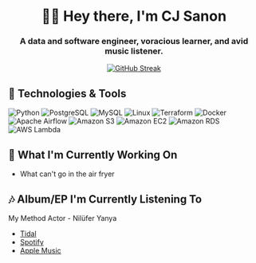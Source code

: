 <h1 align="center">👋🏿 Hey there, I'm CJ Sanon</h1>

<h3 align="center">A data and software engineer, voracious learner, and avid music listener.</h3>

<!--- <p align="center">
  <a href="https://linkedin.com/in/carlvin-sanon" target="blank">
    <img align="center" src="https://img.shields.io/static/v1?style=for-the-badge&message=LinkedIn&color=0A66C2&logo=LinkedIn&logoColor=FFFFFF&label=" alt="LinkedIn" />
  </a>
 </p>
 --->
 
<p class="rich-diff-level-zero" align="center">
  <a href="https://github-readme-streak-stats.herokuapp.com/?user=CJSanon&theme=dark&mode=daily">
    <img src="http://github-readme-streak-stats.herokuapp.com?user=CJSanon&theme=dark&mode=daily" alt="GitHub Streak" style="max-width:100%;">
   </a>
 </p>
 

## 🔧 Technologies & Tools
![Python](https://img.shields.io/static/v1?style=for-the-badge&message=Python&color=3776AB&logo=Python&logoColor=FFFFFF&label=Code)
![PostgreSQL](https://img.shields.io/static/v1?style=for-the-badge&message=PostgreSQL&color=4169E1&logo=PostgreSQL&logoColor=FFFFFF&label=Database)
![MySQL](https://img.shields.io/static/v1?style=for-the-badge&message=PostgreSQL&color=4169E1&logo=PostgreSQL&logoColor=FFFFFF&label=Database)
![Linux](https://img.shields.io/static/v1?style=for-the-badge&message=Linux&color=222222&logo=Linux&logoColor=FCC624&label=OS)
![Terraform](https://img.shields.io/static/v1?style=for-the-badge&message=Terraform&color=7B42BC&logo=Terraform&logoColor=FFFFFF&label=Code)
![Docker](https://img.shields.io/static/v1?style=for-the-badge&message=Docker&color=2496ED&logo=Docker&logoColor=FFFFFF&label=Tool)
![Apache Airflow](https://img.shields.io/static/v1?style=for-the-badge&message=Apache+Airflow&color=017CEE&logo=Apache+Airflow&logoColor=FFFFFF&label=Tool)
![Amazon S3](https://img.shields.io/static/v1?style=for-the-badge&message=Amazon+S3&color=569A31&logo=Amazon+S3&logoColor=FFFFFF&label=Cloud)
![Amazon EC2](https://img.shields.io/static/v1?style=for-the-badge&message=Amazon+EC2&color=222222&logo=Amazon+EC2&logoColor=FF9900&label=Cloud)
![Amazon RDS](https://img.shields.io/static/v1?style=for-the-badge&message=Amazon+RDS&color=527FFF&logo=Amazon+RDS&logoColor=FFFFFF&label=Cloud)
![AWS Lambda](https://img.shields.io/static/v1?style=for-the-badge&message=AWS+Lambda&color=222222&logo=AWS+Lambda&logoColor=FF9900&label=Cloud)

## 🌱 What I'm Currently Working On

- What can't go in the air fryer

## 🎶 Album/EP I'm Currently Listening To
<p>My Method Actor - Nilüfer Yanya</p>

- [Tidal](https://tidal.com/browse/album/368529995?u)
- [Spotify](https://open.spotify.com/album/4BBVZgRsWeNVgGmub6LY3p?si=nLJwt6hNTJyFdddTLgXzUA)
- [Apple Music](https://music.apple.com/us/album/my-method-actor/1743430197)
